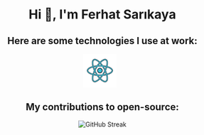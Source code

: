 <h1 align="center">Hi 👋, I'm Ferhat Sarıkaya</h1>
<div align="center">
    <!-- <img src="https://www.linkpicture.com/q/gitlab-black.png" alt="GitHub Streak" /> -->
</div>
<h2 align="center" dir="auto">Here are some technologies I use at work:</h2>

<p align="center" dir="auto">
<code><img height="75" src="https://github.com/chandan-reddy-k/chandan-reddy-k/raw/master/assets/react.png" style="max-width: 100%;""/></code> &nbsp;&nbsp;
</p>

<h2 align="center">My contributions to open-source:</h2>
<div align="center">
  <img src="https://github-readme-streak-stats.herokuapp.com/?user=fsarikaya96&theme=tokyonight&hide_border=false" alt="GitHub Streak" />
</div>
